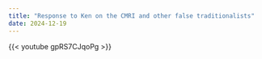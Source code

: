 ```yaml
---
title: "Response to Ken on the CMRI and other false traditionalists"
date: 2024-12-19
---
```


{{< youtube gpRS7CJqoPg >}}
